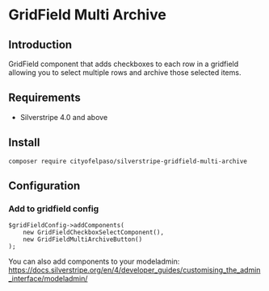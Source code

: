 # GridField Multi Archive

## Introduction

GridField component that adds checkboxes to each row in a gridfield allowing you to select multiple rows and archive those selected items.

## Requirements
* Silverstripe 4.0 and above

## Install

```
composer require cityofelpaso/silverstripe-gridfield-multi-archive

```


## Configuration

### Add to gridfield config

```
$gridFieldConfig->addComponents(
    new GridFieldCheckboxSelectComponent(),
    new GridFieldMultiArchiveButton()
);
```

You can also add components to your modeladmin:
https://docs.silverstripe.org/en/4/developer_guides/customising_the_admin_interface/modeladmin/
